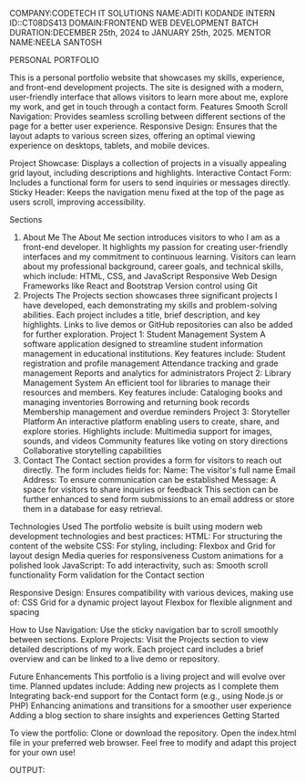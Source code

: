 COMPANY:CODETECH IT SOLUTIONS
NAME:ADITI KODANDE
INTERN ID::CT08DS413 
DOMAIN:FRONTEND WEB DEVELOPMENT
BATCH DURATION:DECEMBER 25th, 2024 to JANUARY 25th, 2025.
MENTOR NAME:NEELA SANTOSH

PERSONAL PORTFOLIO

This is a personal portfolio website that showcases my skills, experience, and front-end development projects. The site is designed with a modern, user-friendly interface that allows visitors to learn more about me, explore my work, and get in touch through a contact form.
Features
Smooth Scroll Navigation: Provides seamless scrolling between different sections of the page for a better user experience.
Responsive Design: Ensures that the layout adapts to various screen sizes, offering an optimal viewing experience on desktops, tablets, and mobile devices.

Project Showcase: Displays a collection of projects in a visually appealing grid layout, including descriptions and highlights.
Interactive Contact Form: Includes a functional form for users to send inquiries or messages directly.
Sticky Header: Keeps the navigation menu fixed at the top of the page as users scroll, improving accessibility.

Sections
1. About Me
The About Me section introduces visitors to who I am as a front-end developer. It highlights my passion for creating user-friendly interfaces and my commitment to continuous learning. Visitors can learn about my professional background, career goals, and technical skills, which include:
HTML, CSS, and JavaScript
Responsive Web Design
Frameworks like React and Bootstrap
Version control using Git
2. Projects
The Projects section showcases three significant projects I have developed, each demonstrating my skills and problem-solving abilities. Each project includes a title, brief description, and key highlights. Links to live demos or GitHub repositories can also be added for further exploration.
Project 1: Student Management System
A software application designed to streamline student information management in educational institutions. Key features include:
Student registration and profile management
Attendance tracking and grade management
Reports and analytics for administrators
Project 2: Library Management System
An efficient tool for libraries to manage their resources and members. Key features include:
Cataloging books and managing inventories
Borrowing and returning book records
Membership management and overdue reminders
Project 3: Storyteller Platform
An interactive platform enabling users to create, share, and explore stories. Highlights include:
Multimedia support for images, sounds, and videos
Community features like voting on story directions
Collaborative storytelling capabilities
3. Contact
The Contact section provides a form for visitors to reach out directly. The form includes fields for:
Name: The visitor's full name
Email Address: To ensure communication can be established
Message: A space for visitors to share inquiries or feedback
This section can be further enhanced to send form submissions to an email address or store them in a database for easy retrieval.

Technologies Used
The portfolio website is built using modern web development technologies and best practices:
HTML: For structuring the content of the website
CSS: For styling, including:
Flexbox and Grid for layout design
Media queries for responsiveness
Custom animations for a polished look
JavaScript: To add interactivity, such as:
Smooth scroll functionality
Form validation for the Contact section

Responsive Design: Ensures compatibility with various devices, making use of:
CSS Grid for a dynamic project layout
Flexbox for flexible alignment and spacing

How to Use
Navigation: Use the sticky navigation bar to scroll smoothly between sections.
Explore Projects: Visit the Projects section to view detailed descriptions of my work. Each project card includes a brief overview and can be linked to a live demo or repository.

Future Enhancements
This portfolio is a living project and will evolve over time. Planned updates include:
Adding new projects as I complete them
Integrating back-end support for the Contact form (e.g., using Node.js or PHP)
Enhancing animations and transitions for a smoother user experience
Adding a blog section to share insights and experiences
Getting Started

To view the portfolio:
Clone or download the repository.
Open the index.html file in your preferred web browser.
Feel free to modify and adapt this project for your own use!

OUTPUT:
